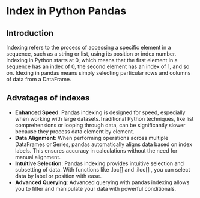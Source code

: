 # Index in Python Pandas
## Introduction
 Indexing refers to the process of accessing a specific element in a sequence, such as a string or list, using its position or index number. Indexing in Python starts at 0, which means that the first element in a sequence has an index of 0, the second element has an index of 1, and so on. 
 Idexing in pandas means simply selecting particular rows and columns of data from a DataFrame.

## Advatages of indexes
- **Enhanced Speed**: Pandas indexing is designed for speed, especially when working with large datasets.Traditional Python techniques, like list comprehensions or looping through data, can be significantly slower because they process data element by element.
- **Data Alignment**: When performing operations across multiple DataFrames or Series, pandas automatically aligns data based on index labels. This ensures accuracy in calculations without the need for manual alignment.
- **Intuitive Selection**: Pandas indexing provides intuitive selection and subsetting of data. With functions like .loc[] and .iloc[] , you can select data by label or position with ease.
- **Advanced Querying**: Advanced querying with pandas indexing allows you to filter and manipulate your data with powerful conditionals.
  
